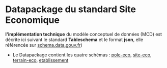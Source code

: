 # Datapackage du standard Site Economique

**l'implémentation technique** du modèle conceptuel de données (MCD) est décrite ici suivant le standard **Tableschema** et le format **json**, elle référencée sur [schema.data.gouv.fr](https://schema.data.gouv.fr/schemas.html?q=&label=CNIG))

- Le Datapackage contient les quatre schémas : [pole-eco](https://github.com/cnigfr/zones-activites-economiques/tree/main/schema/pole-eco), [site-eco](https://github.com/cnigfr/zones-activites-economiques/tree/main/schema/site-eco), [terrain-eco](https://github.com/cnigfr/zones-activites-economiques/tree/main/schema/terrain-eco), [etablissement](https://github.com/cnigfr/zones-activites-economiques/tree/main/schema/etablissement)






